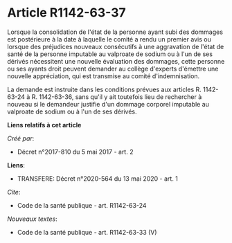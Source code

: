 # Article R1142-63-37

Lorsque la consolidation de l'état de la personne ayant subi des dommages est postérieure à la date à laquelle le comité a
rendu un premier avis ou lorsque des préjudices nouveaux consécutifs à une aggravation de l'état de santé de la personne
imputable au valproate de sodium ou à l'un de ses dérivés nécessitent une nouvelle évaluation des dommages, cette personne ou
ses ayants droit peuvent demander au collège d'experts d'émettre une nouvelle appréciation, qui est transmise au comité
d'indemnisation. 

La demande est instruite dans les conditions prévues aux articles R. 1142-63-24 à R. 1142-63-36, sans qu'il y ait toutefois
lieu de rechercher à nouveau si le demandeur justifie d'un dommage corporel imputable au valproate de sodium ou à l'un de ses
dérivés.

**Liens relatifs à cet article**

_Créé par_:

  - Décret n°2017-810 du 5 mai 2017 - art. 2

**Liens**:

  - TRANSFERE: Décret n°2020-564 du 13 mai 2020 - art. 1

_Cite_:

  - Code de la santé publique - art. R1142-63-24

_Nouveaux textes_:

  - Code de la santé publique - art. R1142-63-33 (V)

